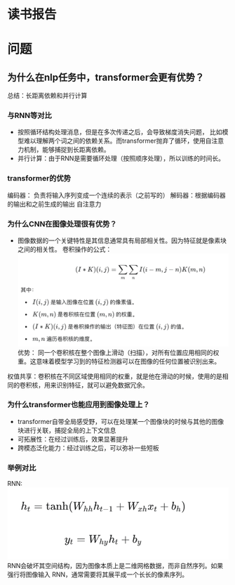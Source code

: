# 读书报告

# 问题

## 为什么在nlp任务中，transformer会更有优势？

总结：长距离依赖和并行计算

### 与RNN等对比
- 按照循环结构处理消息，但是在多次传递之后，会导致梯度消失问题，
比如模型难以理解两个词之间的依赖关系。而transformer抛弃了循环，使用自注意力机制，能够捕捉到长距离依赖。
- 并行计算：由于RNN是需要循环处理（按照顺序处理），所以训练的时间长。

### transformer的优势

编码器：
负责将输入序列变成一个连续的表示（之前写的）
解码器：根据编码器的输出和之前生成的输出
自注意力

### 为什么CNN在图像处理很有优势？

- 图像数据的一个关键特性是其信息通常具有局部相关性。因为特征就是像素块之间的相关性。
卷积操作的公式：
![alt text](image-36.png)
优势：
同一个卷积核在整个图像上滑动（扫描），对所有位置应用相同的权重。这意味着模型学习到的特征检测器可以在图像的任何位置被识别出来。

权值共享：卷积核在不同区域使用相同的权重，就是他在滑动的时候，使用的是相同的卷积核，用来识别特征，就可以避免数据冗余。

### 为什么transformer也能应用到图像处理上？

- transformer自带全局感受野，可以在处理某一个图像块的时候与其他的图像块进行关联，捕捉全局的上下文信息
- 可拓展性：在经过训练后，效果显著提升
- 跨模态泛化能力：经过训练之后，可以弥补一些短板

### 举例对比
RNN:
![alt text](image-37.png)
RNN会破坏其空间结构，因为图像本质上是二维网格数据，而非自然序列。如果强行将图像输入 RNN，通常需要将其展平成一个长长的像素序列。